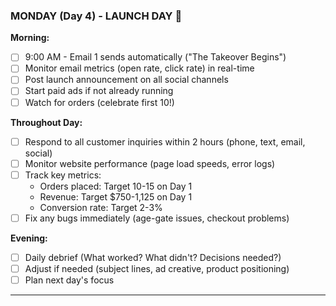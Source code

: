 ### MONDAY (Day 4) - LAUNCH DAY 🚀

**Morning:**

- [ ] 9:00 AM - Email 1 sends automatically ("The Takeover Begins")
- [ ] Monitor email metrics (open rate, click rate) in real-time
- [ ] Post launch announcement on all social channels
- [ ] Start paid ads if not already running
- [ ] Watch for orders (celebrate first 10!)

**Throughout Day:**

- [ ] Respond to all customer inquiries within 2 hours (phone, text, email, social)
- [ ] Monitor website performance (page load speeds, error logs)
- [ ] Track key metrics:
  - Orders placed: Target 10-15 on Day 1
  - Revenue: Target $750-1,125 on Day 1
  - Conversion rate: Target 2-3%
- [ ] Fix any bugs immediately (age-gate issues, checkout problems)

**Evening:**

- [ ] Daily debrief (What worked? What didn't? Decisions needed?)
- [ ] Adjust if needed (subject lines, ad creative, product positioning)
- [ ] Plan next day's focus

---
